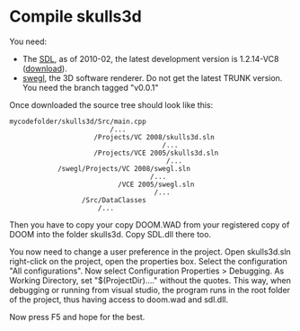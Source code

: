 # Compile skulls3d #

You need:
  * The [SDL](http://www.libsdl.org/), as of 2010-02, the latest development version is 1.2.14-VC8 ([download](http://www.libsdl.org/release/SDL-devel-1.2.14-VC8.zip)).
  * [swegl](http://code.google.com/p/swegl/), the 3D software renderer. Do not get the latest TRUNK version. You need the branch tagged "v0.0.1"


Once downloaded the source tree should look like this:
```
mycodefolder/skulls3d/Src/main.cpp
                         /...
                     /Projects/VC 2008/skulls3d.sln
                                      /...
                     /Projects/VCE 2005/skulls3d.sln
                                       /...
            /swegl/Projects/VC 2008/swegl.sln
                                   /...
                           /VCE 2005/swegl.sln
                                    /...
                  /Src/DataClasses
                      /...
```

Then you have to copy your copy DOOM.WAD from your registered copy of DOOM into the folder skulls3d. Copy SDL.dll there too.

You now need to change a user preference in the project. Open skulls3d.sln right-click on the project, open the properties box. Select the configuration "All configurations". Now select Configuration Properties > Debugging. As Working Directory, set "$(ProjectDir)\..\..\" without the quotes. This way, when debugging or running from visual studio, the program runs in the root folder of the project, thus having access to doom.wad and sdl.dll.

Now press F5 and hope for the best.